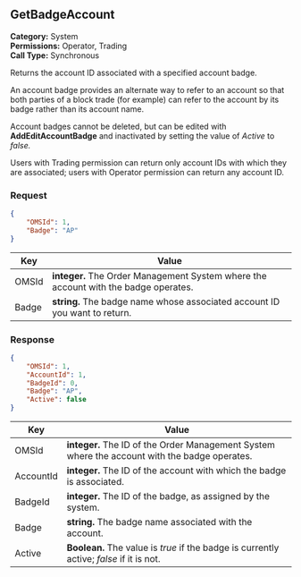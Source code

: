 ## GetBadgeAccount

**Category:** System<br />**Permissions:** Operator, Trading<br />**Call Type:** Synchronous

Returns the account ID associated with a specified account badge.

An account badge provides an alternate way to refer to an account so that both parties of a block trade (for example) can refer to the account by its badge rather than its account name.

Account badges cannot be deleted, but can be edited with **AddEditAccountBadge** and inactivated by setting the value of *Active* to *false.*

Users with Trading permission can return only account IDs with which they are associated; users with Operator permission can return any account ID.

### Request

```json
{
    "OMSId": 1,
    "Badge": "AP"
}
```

| Key   | Value                                                        |
| ----- | ------------------------------------------------------------ |
| OMSId | **integer.** The Order Management System where the account with the badge operates. |
| Badge | **string.** The badge name whose associated account ID you want to return. |

### Response

```json
{
    "OMSId": 1,
    "AccountId": 1,
    "BadgeId": 0,
    "Badge": "AP",
    "Active": false
}
```

| Key       | Value                                                        |
| --------- | ------------------------------------------------------------ |
| OMSId     | **integer.** The ID of the Order Management System where the account with the badge operates. |
| AccountId | **integer.** The ID of the account with which the badge is associated. |
| BadgeId   | **integer.** The ID of the badge, as assigned by the system. |
| Badge     | **string.** The badge name associated with the account.      |
| Active    | **Boolean.** The value is *true* if the badge is currently active; *false* if it is not.  |




